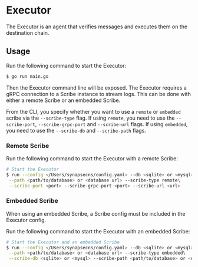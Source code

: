 # Executor

The Executor is an agent that verifies messages and executes them on the destination chain.

## Usage

Run the following command to start the Executor:

```bash
$ go run main.go
```
Then the Executor command line will be exposed. The Executor requires a gRPC connection to a Scribe instance to stream logs. This can be done with either a remote Scribe or an embedded Scribe.

From the CLI, you specify whether you want to use a `remote` or `embedded` scribe via the `--scribe-type` flag. If using `remote`, you need to use the `--scribe-port`, `--scribe-grpc-port` and `--scribe-url` flags. If using `embedded`, you need to use the `--scribe-db` and `--scribe-path` flags.

### Remote Scribe

Run the following command to start the Executor with a remote Scribe:

```bash
# Start the Executor
$ run --config </Users/synapsecns/config.yaml> --db <sqlite> or <mysql>\
 --path <path/to/database> or <database url> --scribe-type remote\
 --scribe-port <port> --scribe-grpc-port <port> --scribe-url <url>
```

### Embedded Scribe

When using an embedded Scribe, a Scribe config must be included in the Executor config.

Run the following command to start the Executor with an embedded Scribe:

```bash
# Start the Executor and an embedded Scribe
$ run --config </Users/synapsecns/config.yaml> --db <sqlite> or <mysql>\
 --path <path/to/database> or <database url> --scribe-type embedded\
 --scribe-db <sqlite> or <mysql> --scribe-path <path/to/database> or <database url>
```
